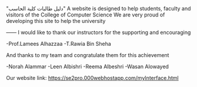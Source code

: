 
"دليل طالبات كلية الحاسب"
A website is designed to help students, faculty and visitors of the College of Computer Science 
We are very proud of developing this site to help the university

——
I would like to thank our instructors for the supporting and encouraging 

-Prof.Lamees Alhazzaa 
-T.Rawia Bin Sheha 

And thanks to my team and congratulate them for this achievement 

-Norah Alammar
-Leen Albishri 
-Reema Albeshri 
-Wasan Alowayed

Our website link:
https://se2pro.000webhostapp.com/myInterface.html 

